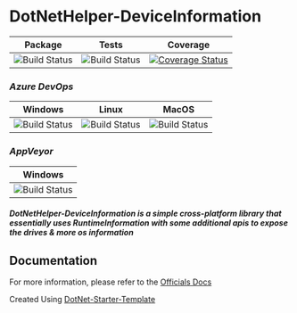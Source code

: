 # DotNetHelper-DeviceInformation


| Package  | Tests | Coverage |
| :-----:  | :---: | :------: |
| ![Build Status][nuget-downloads]  | ![Build Status][tests]  | [![Coverage Status](https://coveralls.io/repos/github/TheMofaDe/DotNetHelper-DeviceInformation/badge.svg)](https://coveralls.io/github/TheMofaDe/DotNetHelper-DeviceInformation) |

### *Azure DevOps*
| Windows | Linux | MacOS |
| :-----: | :-----: | :---: | 
| ![Build Status][azure-windows]  | ![Build Status][azure-linux]  | ![Build Status][azure-macOS] 

### *AppVeyor*
| Windows |
| :-----: | 
| ![Build Status][appveyor-windows]


#####  DotNetHelper-DeviceInformation is a simple cross-platform library that essentially uses RuntimeInformation with some additional apis to expose the drives & more os information 



## Documentation
For more information, please refer to the [Officials Docs][2]

Created Using [DotNet-Starter-Template](http://themofade.github.io/DotNet-Starter-Template) 


<!-- Links. -->

[1]:  https://gist.github.com/davidfowl/ed7564297c61fe9ab814
[2]: https://github.com/TheMofaDe/DotNet-Starter-Template 

[Cake]: https://gist.github.com/davidfowl/ed7564297c61fe9ab814
[Azure DevOps]: https://gist.github.com/davidfowl/ed7564297c61fe9ab814
[AppVeyor]: https://gist.github.com/davidfowl/ed7564297c61fe9ab814
[GitVersion]: https://gitversion.readthedocs.io/en/latest/
[Nuget]: https://gist.github.com/davidfowl/ed7564297c61fe9ab814
[Chocolately]: https://gist.github.com/davidfowl/ed7564297c61fe9ab814
[WiX]: http://wixtoolset.org/
[DocFx]: https://dotnet.github.io/docfx/



<!-- BADGES. -->

[nuget-downloads]: https://img.shields.io/nuget/dt/DotNetHelper-DeviceInformation.svg?style=flat-square
[tests]: https://img.shields.io/appveyor/tests/themofade/DotNetHelper-DeviceInformation.svg?style=flat-square
[coverage-status]: https://dev.azure.com/Josephmcnealjr0013/DotNetHelper-DeviceInformation/_apis/build/status/TheMofaDe.DotNetHelper-DeviceInformation?branchName=master&jobName=Windows

[azure-windows]: https://dev.azure.com/Josephmcnealjr0013/DotNetHelper-DeviceInformation/_apis/build/status/TheMofaDe.DotNetHelper-DeviceInformation?branchName=master&jobName=Windows
[azure-linux]: https://dev.azure.com/Josephmcnealjr0013/DotNetHelper-DeviceInformation/_apis/build/status/TheMofaDe.DotNetHelper-DeviceInformation?branchName=master&jobName=Linux
[azure-macOS]: https://dev.azure.com/Josephmcnealjr0013/DotNetHelper-DeviceInformation/_apis/build/status/TheMofaDe.DotNetHelper-DeviceInformation?branchName=master&jobName=macOS

[appveyor-windows]: https://ci.appveyor.com/project/TheMofaDe/DotNetHelper-DeviceInformation/branch/master
